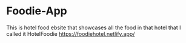 # Foodie-App
This is hotel food ebsite that showcases all the food in that hotel that I called it HotelFoodie
https://foodiehotel.netlify.app/

